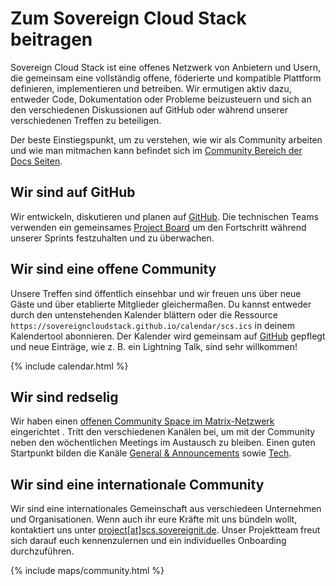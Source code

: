 # Zum Sovereign Cloud Stack beitragen

Sovereign Cloud Stack ist eine offenes Netzwerk von Anbietern und Usern, die gemeinsam eine vollständig offene, föderierte und kompatible Plattform definieren, implementieren und betreiben. Wir ermutigen aktiv dazu, entweder Code, Dokumentation oder Probleme beizusteuern und sich an den verschiedenen Diskussionen auf GitHub oder während unserer verschiedenen Treffen zu beteiligen.

Der beste Einstiegspunkt, um zu verstehen, wie wir als Community arbeiten und wie man mitmachen kann
befindet sich im [Community Bereich der Docs Seiten](https://docs.scs.community/community/).

## Wir sind auf GitHub

Wir entwickeln, diskutieren und planen auf [GitHub](https://github.com/SovereignCloudStack).
Die technischen Teams verwenden ein gemeinsames [Project Board](https://github.com/orgs/SovereignCloudStack/projects/6)
um den Fortschritt während unserer Sprints festzuhalten und zu überwachen. 

## Wir sind eine offene Community

Unsere Treffen sind öffentlich einsehbar und wir freuen uns über neue Gäste und über
etablierte Mitglieder gleichermaßen. Du kannst entweder durch den untenstehenden Kalender blättern
oder die Ressource `https://sovereigncloudstack.github.io/calendar/scs.ics` in deinem
Kalendertool abonnieren. Der Kalender wird gemeinsam auf [GitHub](https://github.com/SovereignCloudStack/calendar)
gepflegt und neue Einträge, wie z. B. ein Lightning Talk, sind sehr willkommen!

{% include calendar.html %}

## Wir sind redselig

Wir haben einen [offenen Community Space im Matrix-Netzwerk](https://matrix.to/#/!TiDqlLmEUaXqTemaLc:matrix.org?via=matrix.org)
eingerichtet . Tritt den verschiedenen Kanälen bei, um mit der Community neben den wöchentlichen
Meetings im Austausch zu bleiben. Einen guten Startpunkt bilden die Kanäle
[General & Announcements](https://matrix.to/#/#scs-general:matrix.org) sowie
[Tech](https://matrix.to/#/#scs-tech:matrix.org).

## Wir sind eine internationale Community

Wir sind eine internationales Gemeinschaft aus verschiedeen Unternehmen und Organisationen.
Wenn auch ihr eure Kräfte mit uns bündeln wollt, kontaktiert uns unter [project[at]scs.sovereignit.de](mailto:project@scs.sovereignit.de). Unser Projektteam freut sich
darauf euch kennenzulernen und ein individuelles Onboarding durchzuführen.

{% include maps/community.html %}
